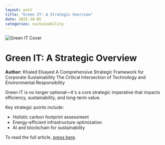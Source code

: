 ```yaml
---
layout: post
title: "Green IT: A Strategic Overview"
date: 2025-10-05
categories: sustainability
---
```


![Green IT Cover](green-it-cover.jpg)

# Green IT: A Strategic Overview

**Author:** Khaled Elsayed
A Comprehensive Strategic Framework for Corporate Sustainability The Critical Intersection of Technology and Environmental Responsibility

Green IT is no longer optional—it's a core strategic imperative that impacts efficiency, sustainability, and long-term value.

Key strategic points include:
- Holistic carbon footprint assessment
- Energy-efficient infrastructure optimization
- AI and blockchain for sustainability

<p>To read the full article, <a href="https://www.linkedin.com/pulse/green-comprehensive-strategic-framework-corporate-critical-elsayed-blaof/?trackingId=SrmbQDAYTd%2BTMqeg%2BzIWkg%3D%3D" target="_blank">press here</a>.</p>
